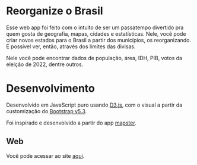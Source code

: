 # Reorganize o Brasil

Esse web app foi feito com o intuito de ser um passatempo divertido pra quem gosta de geografia, mapas, cidades e estatísticas. Nele, você pode criar novos estados para o Brasil a partir dos municípios, os reorganizando. É possível ver, então, através dos limites das divisas.

Nele você pode encontrar dados de população, área, IDH, PIB, votos da eleição de 2022, dentre outros.


# Desenvolvimento

Desenvolvido em JavaScript puro usando [D3.js](d3js.org), com o visual a partir da customização do [Bootstrap v5.3](https://getbootstrap.com).

Foi inspirado e desenvolvido a partir do app [mapster](https://github.com/DysLabs/dyslabs.github.io/tree/master/mapster).

## Web

Você pode acessar ao site [aqui](d).